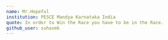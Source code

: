 ```yaml
---
name: Mr.Hopeful
institution: PESCE Mandya Karnataka India
quote: In order to Win the Race you have to be in the Race.
github_user: suhasmk
---
```

